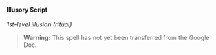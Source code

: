 #### Illusory Script
<!-- markdownlint-disable-next-line no-emphasis-as-heading -->
_1st-level illusion (ritual)_

> **Warning:**
> This spell has not yet been transferred from the Google Doc.
